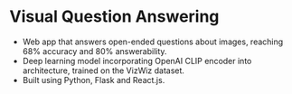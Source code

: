 # Visual Question Answering
  - Web app that answers open-ended questions about images, reaching 68% accuracy and 80% answerability.
  - Deep learning model incorporating OpenAI CLIP encoder into architecture, trained on the VizWiz dataset.
  - Built using Python, Flask and React.js.
